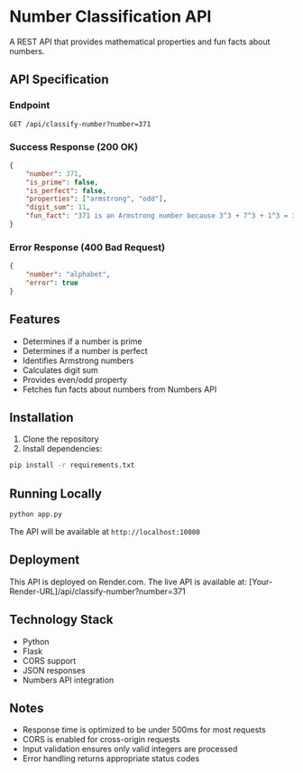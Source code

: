 # Number Classification API

A REST API that provides mathematical properties and fun facts about numbers.

## API Specification

### Endpoint
```
GET /api/classify-number?number=371
```

### Success Response (200 OK)
```json
{
    "number": 371,
    "is_prime": false,
    "is_perfect": false,
    "properties": ["armstrong", "odd"],
    "digit_sum": 11,
    "fun_fact": "371 is an Armstrong number because 3^3 + 7^3 + 1^3 = 371"
}
```

### Error Response (400 Bad Request)
```json
{
    "number": "alphabet",
    "error": true
}
```

## Features

- Determines if a number is prime
- Determines if a number is perfect
- Identifies Armstrong numbers
- Calculates digit sum
- Provides even/odd property
- Fetches fun facts about numbers from Numbers API

## Installation

1. Clone the repository
2. Install dependencies:
```bash
pip install -r requirements.txt
```

## Running Locally

```bash
python app.py
```

The API will be available at `http://localhost:10000`

## Deployment

This API is deployed on Render.com. The live API is available at:
[Your-Render-URL]/api/classify-number?number=371

## Technology Stack

- Python
- Flask
- CORS support
- JSON responses
- Numbers API integration

## Notes

- Response time is optimized to be under 500ms for most requests
- CORS is enabled for cross-origin requests
- Input validation ensures only valid integers are processed
- Error handling returns appropriate status codes